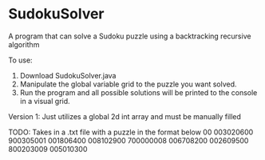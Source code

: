 # SudokuSolver
A program that can solve a Sudoku puzzle using a backtracking recursive algorithm

To use:

1. Download SudokuSolver.java
2. Manipulate the global variable grid to the puzzle you want solved.
3. Run the program and all possible solutions will be printed to the console in a visual grid. 


Version 1:
Just utilizes a global 2d int array and must be manually filled

TODO:
Takes in a .txt file with a puzzle in the format below
00
003020600
900305001
001806400
008102900
700000008
006708200
002609500
800203009
005010300
